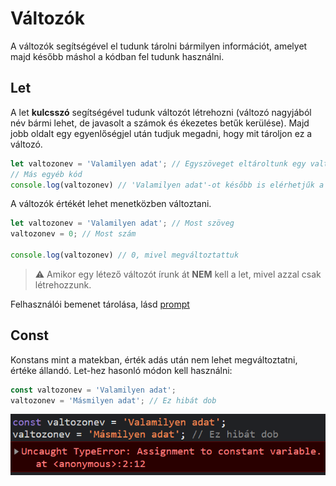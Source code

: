 # Változók
A változók segítségével el tudunk tárolni bármilyen információt, amelyet majd később máshol a kódban fel tudunk használni.

## Let
A let **kulcsszó** segítségével tudunk változót létrehozni (változó nagyjából név bármi lehet, de javasolt a számok és ékezetes betűk kerülése). Majd jobb oldalt egy egyenlőségjel után tudjuk megadni, hogy mit tároljon ez a változó.

```js
let valtozonev = 'Valamilyen adat'; // Egyszöveget eltároltunk egy valtozonev nevű változóban
// Más egyéb kód
console.log(valtozonev) // 'Valamilyen adat'-ot később is elérhetjűk a nevére hivatkozva
```

A változók értékét lehet menetközben változtani.
```js
let valtozonev = 'Valamilyen adat'; // Most szöveg
valtozonev = 0; // Most szám

console.log(valtozonev) // 0, mivel megváltoztattuk
```
> :warning: Amikor egy létező változót írunk át **NEM** kell a let, mivel azzal csak létrehozzunk.

Felhasználói bemenet tárolása, lásd [prompt](alert_log_prompt.md#prompt)

## Const
Konstans mint a matekban, érték adás után nem lehet megváltoztatni, értéke állandó.
Let-hez hasonló módon kell használni:
```js
const valtozonev = 'Valamilyen adat';
valtozonev = 'Másmilyen adat'; // Ez hibát dob
```
![const err](./assets/consterr.png)